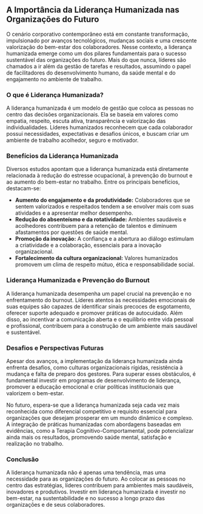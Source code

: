 
## A Importância da Liderança Humanizada nas Organizações do Futuro

O cenário corporativo contemporâneo está em constante transformação, impulsionado por avanços tecnológicos, mudanças sociais e uma crescente valorização do bem-estar dos colaboradores. Nesse contexto, a liderança humanizada emerge como um dos pilares fundamentais para o sucesso sustentável das organizações do futuro. Mais do que nunca, líderes são chamados a ir além da gestão de tarefas e resultados, assumindo o papel de facilitadores do desenvolvimento humano, da saúde mental e do engajamento no ambiente de trabalho.

### O que é Liderança Humanizada?

A liderança humanizada é um modelo de gestão que coloca as pessoas no centro das decisões organizacionais. Ela se baseia em valores como empatia, respeito, escuta ativa, transparência e valorização das individualidades. Líderes humanizados reconhecem que cada colaborador possui necessidades, expectativas e desafios únicos, e buscam criar um ambiente de trabalho acolhedor, seguro e motivador.

### Benefícios da Liderança Humanizada

Diversos estudos apontam que a liderança humanizada está diretamente relacionada à redução do estresse ocupacional, à prevenção do burnout e ao aumento do bem-estar no trabalho. Entre os principais benefícios, destacam-se:

- **Aumento do engajamento e da produtividade:** Colaboradores que se sentem valorizados e respeitados tendem a se envolver mais com suas atividades e a apresentar melhor desempenho.
- **Redução do absenteísmo e da rotatividade:** Ambientes saudáveis e acolhedores contribuem para a retenção de talentos e diminuem afastamentos por questões de saúde mental.
- **Promoção da inovação:** A confiança e a abertura ao diálogo estimulam a criatividade e a colaboração, essenciais para a inovação organizacional.
- **Fortalecimento da cultura organizacional:** Valores humanizados promovem um clima de respeito mútuo, ética e responsabilidade social.

### Liderança Humanizada e Prevenção do Burnout

A liderança humanizada desempenha um papel crucial na prevenção e no enfrentamento do burnout. Líderes atentos às necessidades emocionais de suas equipes são capazes de identificar sinais precoces de esgotamento, oferecer suporte adequado e promover práticas de autocuidado. Além disso, ao incentivar a comunicação aberta e o equilíbrio entre vida pessoal e profissional, contribuem para a construção de um ambiente mais saudável e sustentável.

### Desafios e Perspectivas Futuras

Apesar dos avanços, a implementação da liderança humanizada ainda enfrenta desafios, como culturas organizacionais rígidas, resistência à mudança e falta de preparo dos gestores. Para superar esses obstáculos, é fundamental investir em programas de desenvolvimento de liderança, promover a educação emocional e criar políticas institucionais que valorizem o bem-estar.

No futuro, espera-se que a liderança humanizada seja cada vez mais reconhecida como diferencial competitivo e requisito essencial para organizações que desejam prosperar em um mundo dinâmico e complexo. A integração de práticas humanizadas com abordagens baseadas em evidências, como a Terapia Cognitivo-Comportamental, pode potencializar ainda mais os resultados, promovendo saúde mental, satisfação e realização no trabalho.

### Conclusão

A liderança humanizada não é apenas uma tendência, mas uma necessidade para as organizações do futuro. Ao colocar as pessoas no centro das estratégias, líderes contribuem para ambientes mais saudáveis, inovadores e produtivos. Investir em liderança humanizada é investir no bem-estar, na sustentabilidade e no sucesso a longo prazo das organizações e de seus colaboradores.
```

